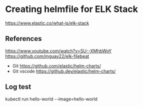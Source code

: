 # Creating helmfile for ELK Stack
https://www.elastic.co/what-is/elk-stack

## References
https://www.youtube.com/watch?v=SU--XMhbWoY
https://github.com/mguay22/elk-filebeat

- Git
https://github.com/elastic/helm-charts/
- Git vscode
https://github.dev/elastic/helm-charts/

## Log test
kubectl run hello-world --image=hello-world
